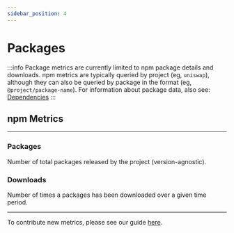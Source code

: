 ```yaml
---
sidebar_position: 4
---
```


# Packages

:::info
Package metrics are currently limited to npm package details and downloads. npm metrics are typically queried by project (eg, `uniswap`), although they can also be queried by package in the format (eg, `@project/package-name`). For information about package data, also see: [Dependencies](./dependencies)
:::

## npm Metrics

---

### Packages

Number of total packages released by the project (version-agnostic).

### Downloads

Number of times a packages has been downloaded over a given time period.

---

To contribute new metrics, please see our guide [here](../../contribute/impact-models).

